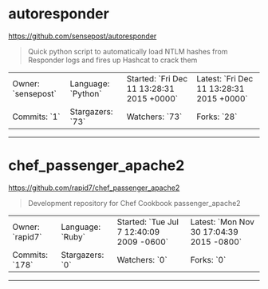 # autoresponder

https://github.com/sensepost/autoresponder
<blockquote>
Quick python script to automatically load NTLM hashes from Responder logs and fires up Hashcat to crack them 
</blockquote>

<table>
<tr><td>Owner: `sensepost`</td>
    <td>Language: `Python`</td>
    <td>Started: `Fri Dec 11 13:28:31 2015 +0000`</td>
    <td>Latest: `Fri Dec 11 13:28:31 2015 +0000`</td></tr>
<tr><td>Commits: `1`</td>
    <td>Stargazers: `73`</td>
    <td>Watchers: `73`</td>
    <td>Forks: `28`</td></tr>
</table>

---

# chef_passenger_apache2

https://github.com/rapid7/chef_passenger_apache2
<blockquote>
Development repository for Chef Cookbook passenger_apache2
</blockquote>

<table>
<tr><td>Owner: `rapid7`</td>
    <td>Language: `Ruby`</td>
    <td>Started: `Tue Jul 7 12:40:09 2009 -0600`</td>
    <td>Latest: `Mon Nov 30 17:04:39 2015 -0800`</td></tr>
<tr><td>Commits: `178`</td>
    <td>Stargazers: `0`</td>
    <td>Watchers: `0`</td>
    <td>Forks: `0`</td></tr>
</table>

---

